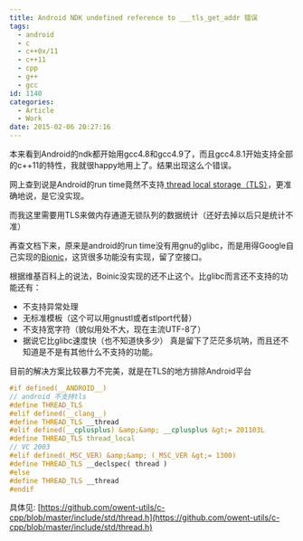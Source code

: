 ```yaml
---
title: Android NDK undefined reference to ___tls_get_addr 错误
tags:
  - android
  - c
  - c++0x/11
  - c++11
  - cpp
  - g++
  - gcc
id: 1140
categories:
  - Article
  - Work
date: 2015-02-06 20:27:16
---
```


本来看到Android的ndk都开始用gcc4.8和gcc4.9了，而且gcc4.8.1开始支持全部的c++11的特性，我就很happy地用上了。结果出现这么个错误。

网上查到说是Android的run time竟然不支持[ thread local storage（TLS）](http://en.cppreference.com/w/cpp/language/storage_duration)，更准确地说，是它没实现。

而我这里需要用TLS来做内存通道无锁队列的数据统计（还好去掉以后只是统计不准）

再查文档下来，原来是android的run time没有用gnu的glibc，而是用得Google自己实现的[Bionic](http://en.wikipedia.org/wiki/Bionic_%28software%29#cite_note-Gentry-6)，这货很多功能没有实现，留了空接口。

根据维基百科上的说法，Boinic没实现的还不止这个。比glibc而言还不支持的功能还有：

*   不支持异常处理
*   无标准模板（这个可以用gnustl或者stlport代替）
*   不支持宽字符（貌似用处不大，现在主流UTF-8了）
*   据说它比glibc速度快（也不知道快多少）
真是留下了茫茫多坑呐，而且还不知道是不是有其他什么不支持的功能。

目前的解决方案比较暴力不完美，就是在TLS的地方排除Android平台

```cpp
#if defined(__ANDROID__)
// android 不支持tls
#define THREAD_TLS
#elif defined(__clang__)
#define THREAD_TLS __thread
#elif defined(__cplusplus) &amp;&amp; __cplusplus &gt;= 201103L
#define THREAD_TLS thread_local
// VC 2003
#elif defined(_MSC_VER) &amp;&amp; (_MSC_VER &gt;= 1300)
#define THREAD_TLS __declspec( thread )
#else
#define THREAD_TLS __thread
#endif
```

具体见: [https://github.com/owent-utils/c-cpp/blob/master/include/std/thread.h](https://github.com/owent-utils/c-cpp/blob/master/include/std/thread.h)
